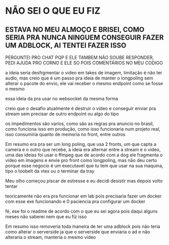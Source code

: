 # NÃO SEI O QUE EU FIZ

## ESTAVA NO MEU ALMOÇO E BRISEI, COMO SERIA PRA NUNCA NINGUEM CONSEGUIR FAZER UM ADBLOCK, AI TENTEI FAZER ISSO

PERGUNTEI PRO CHAT PQP E ELE TAMBEM NÃO SOUBE RESPONDER, PEDI AJUDA PRO CORNO E ELE SO POIS COMENTÁRIOS NO MEU CODIGO

a ideia seria desfrgmentar o video em takes de imagem, limitação é não ter audio, mas creio que é um passo pra ideia de manter o longpoling sem alterar o pacote do envio, ele vai receber o mesmo endpoint como se fosse o mesmo

essa ideia da pra usar no websocket da mesma forma

creio que o desafio atualmente é destruir o video e conseguir enviar pra stream sem precisar de outro endpoint ou algo do tipo

os impedimentos são varios, como são as regras pra anuncio no brasil, como funciona isso em produção, como isso funcionaria num projeto real, isso consumiria quanto de memoria no front, entre outros

Em resumo era pra ser um long poling, que usa 2 fronts, um que capta a camera e o outro que recebe, a ideia era alternar entre a stream e o video, uma das ideias foi usar o ffmpeg que de acordo com a dog ele fragmenta o video em imagens e envie pro front como longpoling, mas não deu certo porque esse negocio é um executavel que tu tem que usar na sua maquina, tipo o toobelt da vtex ou o terminar da tray

Meu olho começou piscar de estresse e eu decidi desistir mas depois volto tentar

teoricamente não era pra funcionar em lab pois precisaria fazer um docker com esse exe funcionando e 0 paciencia pra configurar um docker

fé, ese foi o readme de acordo com o que eu sei agora pois daqui alguns meses não saberei nem que eu fiz isso

Em resumo isso removeria toda maneira de ter uma adblock pois não teria como alterar o serverside ja que o serverside que enviaria o ad e não alteraria o stream, manteria o mesmo video